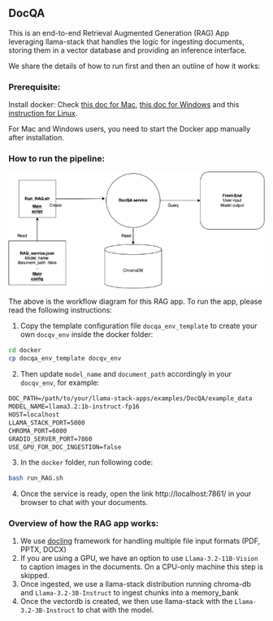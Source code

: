 ## DocQA

This is an end-to-end Retrieval Augmented Generation (RAG) App leveraging llama-stack that handles the logic for ingesting documents, storing them in a vector database and providing an inference interface.

We share the details of how to run first and then an outline of how it works:

### Prerequisite:

Install docker: Check [this doc for Mac](https://docs.docker.com/desktop/setup/install/mac-install/), [this doc for Windows](https://docs.docker.com/desktop/setup/install/windows-install/) and this [instruction for Linux](https://docs.docker.com/engine/install/).

For Mac and Windows users, you need to start the Docker app manually after installation.

### How to run the pipeline:

![RAG_workflow](./data/assets/DocQA.png)

The above is the workflow diagram for this RAG app. To run the app, please read the following instructions:

1. Copy the template configuration file `docqa_env_template` to create your own `docqv_env` inside the docker folder:

```bash
cd docker
cp docqa_env_template docqv_env
```

2. Then update `model_name` and `document_path` accordingly in your `docqv_env`, for example:

```
DOC_PATH=/path/to/your/llama-stack-apps/examples/DocQA/example_data
MODEL_NAME=llama3.2:1b-instruct-fp16
HOST=localhost
LLAMA_STACK_PORT=5000
CHROMA_PORT=6000
GRADIO_SERVER_PORT=7860
USE_GPU_FOR_DOC_INGESTION=false
```

3. In the `docker` folder, run following code:

```bash
bash run_RAG.sh
```

4.  Once the service is ready, open the link http://localhost:7861/ in your browser to chat with your documents.

### Overview of how the RAG app works:

1. We use [docling](https://github.com/DS4SD/docling) framework for handling multiple file input formats (PDF, PPTX, DOCX)
2. If you are using a GPU, we have an option to use `Llama-3.2-11B-Vision` to caption images in the documents. On a CPU-only machine this step is skipped.
3. Once ingested, we use a llama-stack distribution running chroma-db and `Llama-3.2-3B-Instruct` to ingest chunks into a memory_bank
4. Once the vectordb is created, we then use llama-stack with the `Llama-3.2-3B-Instruct` to chat with the model.
